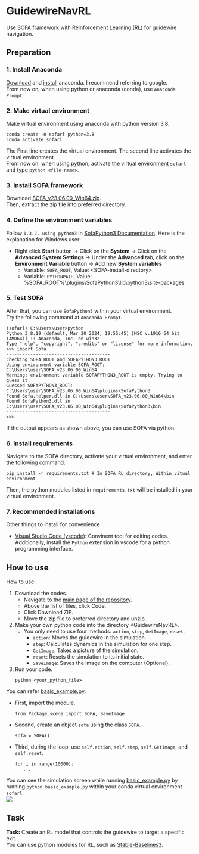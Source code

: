 # GuidewireNavRL
Use [SOFA framework](https://github.com/sofa-framework/sofa) with Reinforcement Learning (RL) for guidewire navigation.


## Preparation
### 1. Install Anaconda
[Download](https://www.anaconda.com/download/success) and [install](https://docs.anaconda.com/free/anaconda/install/windows/) anaconda. I recommend referring to google.   
From now on, when using python or anaconda (conda), use `Anaconda Prompt`.
### 2. Make virtual environment
Make virtual environment using anaconda with python version 3.8.
```
conda create -n sofarl python=3.8
conda activate sofarl
```
The First line creates the virtual environment. The second line activates the virtual environment.   
From now on, when using python, activate the virtual environment `sofarl` and type `python <file-name>`.

### 3. Install SOFA framework
Download [SOFA_v23.06.00_Win64.zip](https://github.com/sofa-framework/sofa/releases/tag/v23.06.00).   
Then, extract the zip file into preferred directory.   

### 4. Define the environment variables
Follow `1.3.2. using python3` in [SofaPython3 Documentation](https://sofapython3.readthedocs.io/en/latest/content/Installation.html#using-python3). Here is the explanation for Windows user:   
- Right click **Start** button -> Click on the **System** -> Click on the **Advanced System Settings** -> Under the **Advanced** tab, click on the **Environment Variable** button -> Add new **System variables**
   - Variable: `SOFA_ROOT`, Value: \<SOFA-install-directory>
   - Variable: `PYTHONPATH`, Value: %SOFA_ROOT%\plugins\SofaPython3\lib\python3\site-packages   

### 5. Test SOFA
After that, you can use `SofaPython3` within your virtual environment.   
Try the following command at `Anaconda Prompt`.
```
(sofarl) C:\Users\user>python
Python 3.8.19 (default, Mar 20 2024, 19:55:45) [MSC v.1916 64 bit (AMD64)] :: Anaconda, Inc. on win32
Type "help", "copyright", "credits" or "license" for more information.
>>> import Sofa
---------------------------------------
Checking SOFA_ROOT and SOFAPYTHON3_ROOT
Using environment variable SOFA_ROOT: C:\Users\user\SOFA_v23.06.00_Win64
Warning: environment variable SOFAPYTHON3_ROOT is empty. Trying to guess it.
Guessed SOFAPYTHON3_ROOT: C:\Users\user\SOFA_v23.06.00_Win64\plugins\SofaPython3
Found Sofa.Helper.dll in C:\Users\user\SOFA_v23.06.00_Win64\bin
Found SofaPython3.dll in C:\Users\user\SOFA_v23.06.00_Win64\plugins\SofaPython3\bin
---------------------------------------
>>>
```
If the output appears as shown above, you can use SOFA via python.


### 6. Install requirements
Navigate to the SOFA directory, activate your virtual environment, and enter the following command.
```
pip install -r requirements.txt # In SOFA_RL directory, Within vitual environment
```
Then, the python modules listed in `requirements.txt` will be installed in your virtual environment.

### 7. Recommended installations
Other things to install for convenience   
- [Visual Studio Code (vscode)](https://code.visualstudio.com/): Convinent tool for editing codes. Additionally, install the `Python` extension in vscode for a python programming interface.

## How to use   
How to use:
1. Download the codes.
   * Navigate to the [main page of the repository](https://github.com/candi4/GuidewireNavRL). 
   * Above the list of files, click Code. 
   * Click Download ZIP. 
   * Move the zip file to preferred directory and unzip. 
2. Make your own python code into the directory \<GuidewireNavRL>.   
   * You only need to use four methods: `action`, `step`, `GetImage`, `reset`.   
      * `action`: Moves the guidewire in the simulation.   
      * `step`: Calculates dynamics in the simulation for one step.   
      * `GetImage`: Takes a picture of the simulation.   
      * `reset`: Resets the simulation to its initial state.   
      * `SaveImage`: Saves the image on the computer (Optional).   
3. Run your code. 
   ```
   python <your_python_file>
   ```

You can refer [basic_example.py](basic_example.py).   
   * First, import the module.   
      ```
      from Package.scene import SOFA, SaveImage
      ```
   * Second, create an object `sofa` using the class `SOFA`.
      ```
      sofa = SOFA()
      ```
   * Third, during the loop, use `self.action`, `self.step`, `self.GetImage`, and `self.reset`.   
      ```
      for i in range(10000):
         ...
      ```
You can see the simulation screen while running [basic_example.py](basic_example.py) by running `python basic_example.py` within your conda virtual environment `sofarl`.   
<img src="readme_files/example.gif">

## Task
**Task:** Create an RL model that controls the guidewire to target a specific exit.   
You can use python modules for RL, such as [Stable-Baselines3](https://stable-baselines3.readthedocs.io/en/master/).
